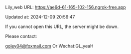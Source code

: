 Lily_web URL: https://ae6d-61-165-102-156.ngrok-free.app

Updated at: 2024-12-09 20:56:47

If you cannot open this URL, the server might be down.

Please contact: 

goley04@foxmail.com Or Wechat:GL_yeaH